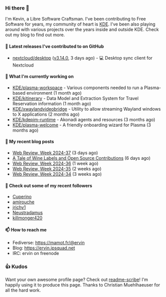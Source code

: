 ### Hi there 👋

I'm Kevin, a Libre Software Craftsman. I've been contributing to Free Software for years,
my community of heart is [KDE](https://kde.org). I've been also playing around with various
projects over the years inside and outside KDE. Check out my blog to find out more.

#### 🔭 Latest releases I've contributed to on GitHub

- [nextcloud/desktop](https://github.com/nextcloud/desktop) ([v3.14.0](https://github.com/nextcloud/desktop/releases/tag/v3.14.0), 3 days ago) - 💻 Desktop sync client for Nextcloud

#### 🌱 What I'm currently working on

- [KDE/plasma-workspace](https://github.com/KDE/plasma-workspace) - Various components needed to run a Plasma-based environment (1 month ago)
- [KDE/kitinerary](https://github.com/KDE/kitinerary) - Data Model and Extraction System for Travel Reservation information (1 month ago)
- [KDE/xwaylandvideobridge](https://github.com/KDE/xwaylandvideobridge) - Utility to allow streaming Wayland windows to X applications (2 months ago)
- [KDE/kdepim-runtime](https://github.com/KDE/kdepim-runtime) - Akonadi agents and resources (3 months ago)
- [KDE/plasma-welcome](https://github.com/KDE/plasma-welcome) - A friendly onboarding wizard for Plasma (3 months ago)

#### 📜 My recent blog posts

- [Web Review, Week 2024-37](https://ervin.ipsquad.net/blog/2024/09/14/web-review-week-2024-37/) (3 days ago)
- [A Tale of Wine Labels and Open Source Contributions](https://ervin.ipsquad.net/blog/2024/09/11/a-tale-of-wine-labels-and-open-source-contributions/) (6 days ago)
- [Web Review, Week 2024-36](https://ervin.ipsquad.net/blog/2024/09/06/web-review-week-2024-36/) (1 week ago)
- [Web Review, Week 2024-35](https://ervin.ipsquad.net/blog/2024/08/30/web-review-week-2024-35/) (2 weeks ago)
- [Web Review, Week 2024-34](https://ervin.ipsquad.net/blog/2024/08/23/web-review-week-2024-34/) (3 weeks ago)

#### 👯 Check out some of my recent followers

- [Cuperino](https://github.com/Cuperino)
- [amirouche](https://github.com/amirouche)
- [jrichy1](https://github.com/jrichy1)
- [Neustradamus](https://github.com/Neustradamus)
- [killmonger420](https://github.com/killmonger420)

#### 📫 How to reach me

- Fediverse: https://mamot.fr/@ervin
- Blog: https://ervin.ipsquad.net
- IRC: ervin on freenode

### 👍 Kudos

Want your own awesome profile page? Check out [readme-scribe](https://github.com/muesli/readme-scribe)!
I'm happily using it to produce this page. Thanks to Christian Muehlhaeuser for all the hard work.

